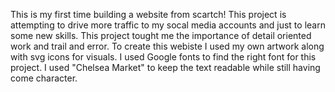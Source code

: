 
This is my first time building a website from scartch! This project is attempting to drive more traffic to my socal media accounts and just to learn some new skills. This project tought me the importance of detail oriented work and trail and error. To create this webiste I used my own artwork along with svg icons for visuals. I used Google fonts to find the right font for this project. I used "Chelsea Market" to keep the text readable while still having come character. 

